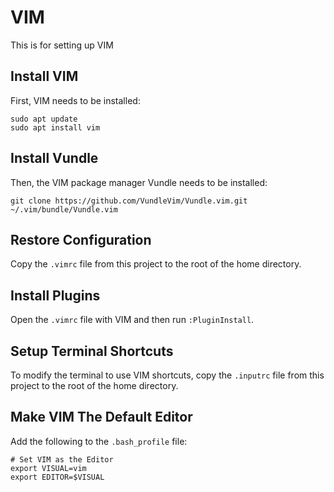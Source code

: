 # VIM

This is for setting up VIM

## Install VIM

First, VIM needs to be installed:

```
sudo apt update
sudo apt install vim
```

## Install Vundle

Then, the VIM package manager Vundle needs to be installed:

```
git clone https://github.com/VundleVim/Vundle.vim.git ~/.vim/bundle/Vundle.vim
```

## Restore Configuration

Copy the `.vimrc` file from this project to the root of the home directory.

## Install Plugins

Open the `.vimrc` file with VIM and then run `:PluginInstall`.

## Setup Terminal Shortcuts

To modify the terminal to use VIM shortcuts, copy the `.inputrc` file from this project to the root of the home directory.

## Make VIM The Default Editor

Add the following to the `.bash_profile` file:

```
# Set VIM as the Editor
export VISUAL=vim
export EDITOR=$VISUAL
```